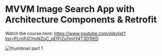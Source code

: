 # MVVM Image Search App with Architecture Components & Retrofit

Watch the course here: https://www.youtube.com/playlist?list=PLrnPJCHvNZuC_pEfFlZuTmjlY4T3DTtED

![thumbnail part 1](https://user-images.githubusercontent.com/52977034/116893176-f6906d00-ac30-11eb-9aa2-24583e6ca4e9.png)
